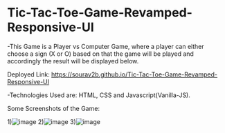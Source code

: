 # Tic-Tac-Toe-Game-Revamped-Responsive-UI
-This Game is a Player vs Computer Game, where a player can either choose a sign (X or O) based on that the game will be played and accordingly the result will be displayed below.

Deployed Link: https://sourav2b.github.io/Tic-Tac-Toe-Game-Revamped-Responsive-UI 

-Technologies Used are: HTML, CSS and Javascript(Vanilla-JS).

Some Screenshots of the Game:

1)![image](https://user-images.githubusercontent.com/70817147/143466176-c6bd073f-c18d-4641-a091-71a82f5915eb.png)
2)![image](https://user-images.githubusercontent.com/70817147/143466368-30c7deea-49e4-467c-a891-803990cb7c4e.png)
3)![image](https://user-images.githubusercontent.com/70817147/143466469-362535e2-0a7e-4b9d-a354-8dc63a100ec8.png)
